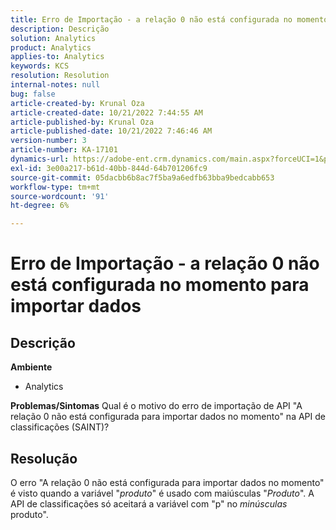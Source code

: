 ```yaml
---
title: Erro de Importação - a relação 0 não está configurada no momento para importar dados
description: Descrição
solution: Analytics
product: Analytics
applies-to: Analytics
keywords: KCS
resolution: Resolution
internal-notes: null
bug: false
article-created-by: Krunal Oza
article-created-date: 10/21/2022 7:44:55 AM
article-published-by: Krunal Oza
article-published-date: 10/21/2022 7:46:46 AM
version-number: 3
article-number: KA-17101
dynamics-url: https://adobe-ent.crm.dynamics.com/main.aspx?forceUCI=1&pagetype=entityrecord&etn=knowledgearticle&id=aca21940-1451-ed11-bba2-0022480867fb
exl-id: 3e00a217-b61d-40bb-844d-64b701206fc9
source-git-commit: 05dacbb6b8ac7f5ba9a6edfb63bba9bedcabb653
workflow-type: tm+mt
source-wordcount: '91'
ht-degree: 6%

---
```


# Erro de Importação - a relação 0 não está configurada no momento para importar dados

## Descrição

<b>Ambiente</b>
- Analytics



<b>Problemas/Sintomas</b>
Qual é o motivo do erro de importação de API &quot;A relação 0 não está configurada para importar dados no momento&quot; na API de classificações (SAINT)?


## Resolução


O erro &quot;A relação 0 não está configurada para importar dados no momento&quot; é visto quando a variável &quot;*produto*&quot; é usado com maiúsculas &quot;*Produto*&quot;. A API de classificações só aceitará a variável com &quot;p&quot; no *minúsculas* produto&quot;.
